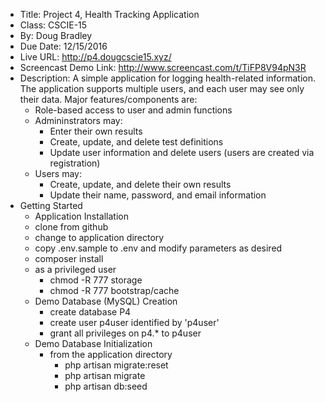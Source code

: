 * Title: Project 4, Health Tracking Application
* Class: CSCIE-15
* By: Doug Bradley
* Due Date: 12/15/2016
* Live URL: http://p4.dougcscie15.xyz/
* Screencast Demo Link:  http://www.screencast.com/t/TiFP8V94pN3R
* Description: A simple application for logging health-related information. The
application supports multiple users, and each user may see only their data. Major
features/components are:
  * Role-based access to user and admin functions
  * Admininstrators may:
    * Enter their own results
    * Create, update, and delete test definitions
    * Update user information and delete users (users are created via registration)
  * Users may:
    * Create, update, and delete their own results
    * Update their name, password, and email information
* Getting Started
  * Application Installation
  * clone from github
  * change to application directory
  * copy .env.sample to .env and modify parameters as desired
  * composer install
  * as a privileged user
    * chmod -R 777 storage
    * chmod -R 777 bootstrap/cache
  * Demo Database (MySQL) Creation
    * create database P4
    * create user p4user identified by 'p4user'
    * grant all privileges on p4.* to p4user
  * Demo Database Initialization
    * from the application directory
      * php artisan migrate:reset
      * php artisan migrate
      * php artisan db:seed
